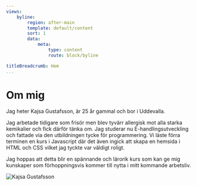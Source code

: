 ```yaml
---
views:
    byline:
        region: after-main
        template: default/content
        sort: 1
        data:
            meta:
                type: content
                route: block/byline

titleBreadcrumb: Hem
...
```



Om mig
====================
Jag heter Kajsa Gustafsson, är 25 år gammal och bor i Uddevalla.

Jag arbetade tidigare som frisör men blev tyvärr allergisk mot alla starka kemikalier och fick därför tänka om. Jag studerar nu E-handlingsutveckling och fattade via den utbildningen tycke för programmering. Vi läste förra terminen en kurs i Javascript där det även ingick att skapa en hemsida i HTML och CSS vilket jag tyckte var väldigt roligt.

Jag hoppas att detta blir en spännande och lärorik kurs som kan ge mig kunskaper som förhoppningsvis kommer till nytta i mitt kommande arbetsliv.

![Kajsa Gustafsson](./img/bild2.jpeg)
